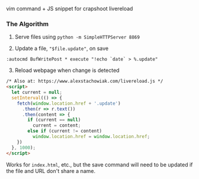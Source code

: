 vim command + JS snippet for crapshoot livereload

### The Algorithm
1. Serve files using `python -m SimpleHTTPServer 8869`


2. Update a file, `"$file.update"`, on save
```vimL
:autocmd BufWritePost * execute "!echo `date` > %.update"
```

3. Reload webpage when change is detected
```html
/* Also at: https://www.alexstachowiak.com/livereload.js */
<script>
  let current = null;
  setInterval(() => {
    fetch(window.location.href + '.update')
      .then(r => r.text())
      .then(content => {
        if (current == null)
          current = content;
        else if (current != content)
          window.location.href = window.location.href;
    })
  }, 1000);
</script>
```

Works for `index.html`, etc., but the save command will need to be updated if the file and URL don't share a name.
